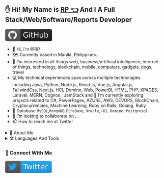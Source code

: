 ## ✋ Hi! My Name is [RP 👈](https://rpzubieto.dev/#/) And I A Full Stack/Web/Software/Reports Developer

[![Github](https://github.com/aleen42/badges/raw/master/src/github.svg)](https://github.com/RPCodebase) 

- 👋 Hi, I’m @RP
-  🗺 Currently based in Manila, Philippines.
- 👀 I’m interested in all things web, business/artificial intelligence, internet of things, technology, blockchain, mobile, computers, gadgets, dogs, travel
- 💻 My technical experiences span across multiple technologies including Java, Python, Node.js, React.js, Vue.js, Angular.js, TailwindCss, Next.js, HCL Domino, Web, PowerBI, HTML, PHP, XPAGES, Laravel, MERN, Cognos , JamStack and 🌱 I’m currently exploring projects related to C#, PowerPages, AZURE, AWS, DEVOPS, BlockChain, Cryptocurrencies, Machine Learning, Ruby on Rails, Golang, Ruby
-  💾 Database `MySQL`,`MongoDB`,`FireBase`, `Oracle`, `HCL Domino`, `Postgresql`
- 💞️ I’m looking to collaborate on ...
- 📫 How to reach me at Twitter 

<details>
<summary> 👔 About Me</summary>

My name is RP. I’m a senior developer with a full-stack background. I hope to share some of my professional and personal projects in this repository. 

Over the past several years, I’ve been exposed to several technologies including  frontend, backend, and dev-ops. I've been involved in all stages of application development lifestycle from initiation to implementation and maintenance.
</details>

<details>
<summary>🛠 Languages And Tools</summary>

<p align="left">
    <a href="https://getbootstrap.com" target="_blank">
        <img src="https://getbootstrap.com/docs/5.0/assets/brand/bootstrap-logo.svg" alt="bootstrap" height="40"/>
    </a>
    <a href="https://www.javascript.com/" target="_blank">
        <img src="https://img.icons8.com/color/344/javascript--v1.png" alt="javascript" height="40"/>
    </a>
    <a href="https://developer.mozilla.org/en-US/docs/Web/HTML/" target="_blank">
        <img src="https://www.svgrepo.com/show/349402/html5.svg" alt="html" height="40"/>
    </a>
    <a href="https://developer.mozilla.org/en-US/docs/Web/CSS" target="_blank">
        <img src="https://www.svgrepo.com/show/353623/css-3.svg" alt="css" height="40"/>
    </a>
    <a href="https://www.php.net/" target="_blank">
        <img src="https://www.svgrepo.com/show/349474/php.svg" alt="php" height="40"/>
    </a>
    <a href="https://vuejs.org/" target="_blank">
        <img src="https://www.svgrepo.com/show/354528/vue.svg" alt="vuejs" height="40"/>
    </a>
    <a href="https://nuxtjs.org/" target="_blank">
        <img src="https://www.svgrepo.com/show/354131/nuxt-icon.svg" alt="nuxt" height="40"/>
    </a>
    <a href="https://vuepress.vuejs.org/" target="_blank">
        <img src="https://v2.vuepress.vuejs.org/images/hero.png" alt="vuepress" height="40"/>
    </a>
    <a href="https://vitejs.dev" target="_blank">
        <img src="https://www.svgrepo.com/show/374167/vite.svg" alt="vitejs" height="40"/>
    </a>
    <a href="https://laravel.com/" target="_blank">
        <img src="https://www.svgrepo.com/show/353985/laravel.svg" alt="laravel" height="40"/>
    </a>
    <a href="https://lumen.laravel.com/" target="_blank">
        <img src="https://www.svgrepo.com/show/354019/lumen.svg" alt="laravel lumen" height="40"/>
    </a>
    <a href="https://rubyonrails.org/" target="_blank">
        <img src="https://www.svgrepo.com/show/374027/rails.svg" alt="rails" height="40"/>
    </a>
    <a href="https://codeigniter.com/" target="_blank">
        <img src="https://www.svgrepo.com/show/353579/codeigniter.svg" alt="codeigniter" height="40"/>
    </a>
    <a href="https://nodejs.org/" target="_blank">
        <img src="https://www.svgrepo.com/show/355140/node.svg" alt="NodeJs" height="40"/>
    </a>
</p>
</details>

### 🔗 Connect With Me
[![Twitter](https://github.com/aleen42/badges/raw/master/src/twitter.svg)](https://twitter.com/rpmobile10)

<!---
RPCodebase/RPCodebase is a ✨ special ✨ repository because its `README.md` (this file) appears on your GitHub profile.
You can click the Preview link to take a look at your changes.
--->

